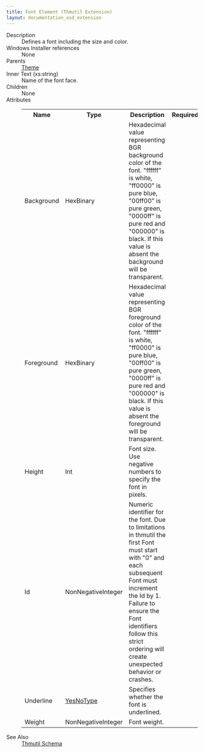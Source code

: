 ```yaml
---
title: Font Element (Thmutil Extension)
layout: documentation_xsd_extension
---
```

<dl>
  <dt>Description</dt>
  <dd>Defines a font including the size and color.</dd>
  <dt>Windows Installer references</dt>
  <dd>None</dd>
  <dt>Parents</dt>
  <dd>
    <a href="../thmutil/theme" class="extension">Theme</a>
  </dd>
  <dt>Inner Text (xs:string)</dt>
  <dd>Name of the font face.</dd>
  <dt>Children</dt>
  <dd>None</dd>
  <dt>Attributes</dt>
  <dd>
    <table cellspacing="0" cellpadding="0" class="schema">
      <tr>
        <th width="15%">Name</th>
        <th width="15%">Type</th>
        <th width="65%">Description</th>
        <th width="15%">Required</th>
      </tr>
      <tr>
        <td>Background</td>
        <td>HexBinary</td>
        <td>Hexadecimal value representing BGR background color of the font. "ffffff" is white, "ff0000" is pure blue, "00ff00" is pure green, "0000ff" is pure red and "000000" is black. If this value is absent the background will be transparent.</td>
        <td>&nbsp;</td>
      </tr>
      <tr>
        <td>Foreground</td>
        <td>HexBinary</td>
        <td>Hexadecimal value representing BGR foreground color of the font. "ffffff" is white, "ff0000" is pure blue, "00ff00" is pure green, "0000ff" is pure red and "000000" is black. If this value is absent the foreground will be transparent.</td>
        <td>&nbsp;</td>
      </tr>
      <tr>
        <td>Height</td>
        <td>Int</td>
        <td>Font size. Use negative numbers to specify the font in pixels.</td>
        <td>&nbsp;</td>
      </tr>
      <tr>
        <td>Id</td>
        <td>NonNegativeInteger</td>
        <td>Numeric identifier for the font. Due to limitations in thmutil the first Font must start with "0" and each subsequent Font must increment the Id by 1. Failure to ensure the Font identifiers follow this strict ordering will create unexpected behavior or crashes.</td>
        <td>&nbsp;</td>
      </tr>
      <tr>
        <td>Underline</td>
        <td><a href="../thmutil/simple_type_yesnotype">YesNoType</a></td>
        <td>Specifies whether the font is underlined.</td>
        <td>&nbsp;</td>
      </tr>
      <tr>
        <td>Weight</td>
        <td>NonNegativeInteger</td>
        <td>Font weight.</td>
        <td>&nbsp;</td>
      </tr>
    </table>
  </dd>
  <dt>See Also</dt>
  <dd>
    <a href="../thmutil">Thmutil Schema</a>
  </dd>
</dl>
